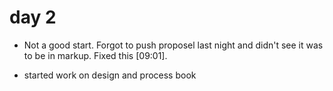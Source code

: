 # day 2

- Not a good start. Forgot to push proposel last night and didn't see it was to be in markup. Fixed this [09:01].

- started work on design and process book

